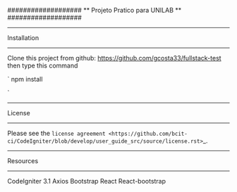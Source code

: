 ###################
** Projeto Pratico para UNILAB **
###################

************
Installation
************
Clone this project from github:
https://github.com/gcosta33/fullstack-test
then type this command 

`
npm install

`

*******
License
*******

Please see the `license
agreement <https://github.com/bcit-ci/CodeIgniter/blob/develop/user_guide_src/source/license.rst>`_.

*********
Resources
*********
CodeIgniter 3.1
Axios
Bootstrap
React
React-bootstrap
